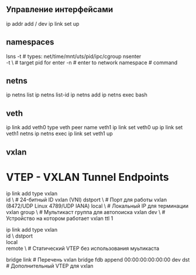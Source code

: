 ## Управление интерфейсами
ip addr add <ip>/<mask> dev <dev>
ip link set <dev> up

## namespaces
lsns -t <type>  # types: net/time/mnt/uts/pid/ipc/cgroup
nsenter \
  -t <target pid> \  # target pid for enter
  -n                 # enter to network namespace
  <cmd>              # command

## netns
ip netns list
ip netns list-id
ip netns add <ns-name>
ip netns <ns-name> exec bash

## veth
ip link add veth0 type veth peer name veth1
ip link set veth0 up
ip link set veth1 netns <ns-name>
ip netns exec <ns-name> ip link set veth1 up

## vxlan
# VTEP - VXLAN Tunnel Endpoints
ip link add <name> type vxlan \
  id <id> \         # 24-битный ID vxlan (VNI)
  dstport <port> \  # Порт для работы vxlan (8472/UDP Linux 4789/UDP IANA)
  local <ip> \      # Локальный IP для терминации vxlan
  group <mcast> \   # Мультикаст группа для автопоиска vxlan
  dev <eth> \       # Устройство на котором работает vxlan
  ttl 1

ip link add <name> type vxlan \
  id <id> \ 
  dstport <port> \
  local <ip> \
  remote <ip> \     # Статический VTEP без использования муьтикаста

bridge link                                              # Перечень vxlan
bridge fdb append 00:00:00:00:00:00 dev <name> dst <ip>  # Дополнительный VTEP для vxlan
